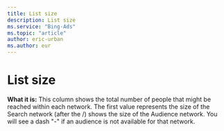 ```yaml
---
title: List size
description: List size
ms.service: "Bing-Ads"
ms.topic: "article"
author: eric-urban
ms.author: eur
---
```


# List size

**What it is:**  This column shows the total number of people that might be reached within each network. The first value represents the size of the Search network (after the /) shows the size of the Audience network. You will see a dash "-" if an audience is not available for that network.


